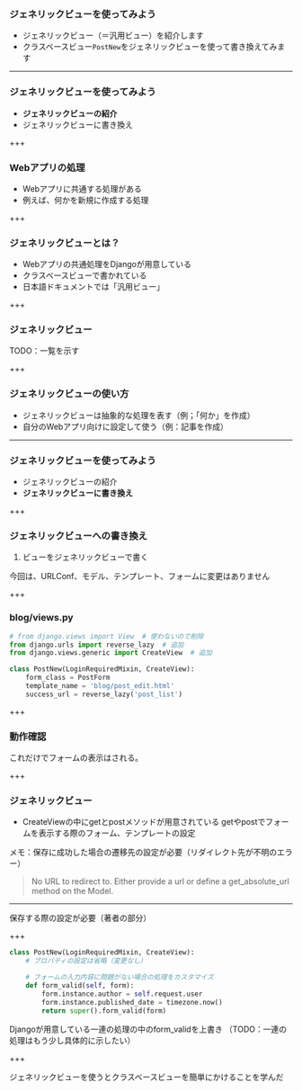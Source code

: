 ### ジェネリックビューを使ってみよう

- ジェネリックビュー（＝汎用ビュー）を紹介します
- クラスベースビュー`PostNew`をジェネリックビューを使って書き換えてみます

---

### ジェネリックビューを使ってみよう

- **ジェネリックビューの紹介**
- ジェネリックビューに書き換え

+++

### Webアプリの処理

- Webアプリに共通する処理がある
- 例えば、何かを新規に作成する処理

+++

### ジェネリックビューとは？

- Webアプリの共通処理をDjangoが用意している
- クラスベースビューで書かれている
- 日本語ドキュメントでは「汎用ビュー」

+++

### ジェネリックビュー

TODO：一覧を示す

+++

### ジェネリックビューの使い方

- ジェネリックビューは抽象的な処理を表す（例；「何か」を作成）
- 自分のWebアプリ向けに設定して使う（例：記事を作成）

---

### ジェネリックビューを使ってみよう

- ジェネリックビューの紹介
- **ジェネリックビューに書き換え**

+++

### ジェネリックビューへの書き換え

1. ビューをジェネリックビューで書く

今回は、URLConf、モデル、テンプレート、フォームに変更はありません

+++

### blog/views.py

```python
# from django.views import View  # 使わないので削除
from django.urls import reverse_lazy  # 追加
from django.views.generic import CreateView  # 追加

class PostNew(LoginRequiredMixin, CreateView):
    form_class = PostForm
    template_name = 'blog/post_edit.html'
    success_url = reverse_lazy('post_list')
```

+++

### 動作確認

これだけでフォームの表示はされる。

+++

### ジェネリックビュー

- CreateViewの中にgetとpostメソッドが用意されている
getやpostでフォームを表示する際のフォーム、テンプレートの設定

メモ：保存に成功した場合の遷移先の設定が必要（リダイレクト先が不明のエラー）
>No URL to redirect to.  Either provide a url or define a get_absolute_url method on the Model.

---

保存する際の設定が必要（著者の部分）

+++

```python
class PostNew(LoginRequiredMixin, CreateView):
    # プロパティの設定は省略（変更なし）

    # フォームの入力内容に問題がない場合の処理をカスタマイズ
    def form_valid(self, form):
        form.instance.author = self.request.user
        form.instance.published_date = timezone.now()
        return super().form_valid(form)
```

Djangoが用意している一連の処理の中のform_validを上書き
（TODO：一連の処理はもう少し具体的に示したい）

+++

ジェネリックビューを使うとクラスベースビューを簡単にかけることを学んだ
